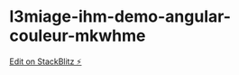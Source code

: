 # l3miage-ihm-demo-angular-couleur-mkwhme

[Edit on StackBlitz ⚡️](https://stackblitz.com/edit/l3miage-ihm-demo-angular-couleur-mkwhme)